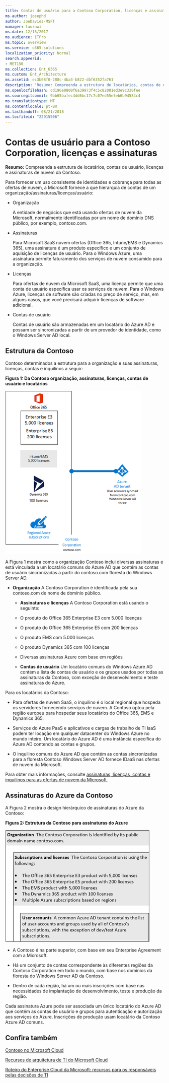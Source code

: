 ```yaml
---
title: Contas de usuário para a Contoso Corporation, licenças e assinaturas
ms.author: josephd
author: JoeDavies-MSFT
manager: laurawi
ms.date: 12/15/2017
ms.audience: ITPro
ms.topic: overview
ms.service: o365-solutions
localization_priority: Normal
search.appverid:
- MET150
ms.collection: Ent_O365
ms.custom: Ent_Architecture
ms.assetid: ec3b08f0-288c-4ba3-b822-dbf6352fa761
description: 'Resumo: Compreenda a estrutura de locatários, contas de usuário, licenças e assinaturas de nuvem da Contoso.'
ms.openlocfilehash: cd196e0800f6a39973f4c5c82001ed3e9c330fee
ms.sourcegitcommit: 9bb65bafec4dd6bc17c7c07ed55e5eb6b94584c4
ms.translationtype: MT
ms.contentlocale: pt-BR
ms.lasthandoff: 08/21/2018
ms.locfileid: "22915506"
---
```

# <a name="subscriptions-licenses-and-user-accounts-for-the-contoso-corporation"></a>Contas de usuário para a Contoso Corporation, licenças e assinaturas

 **Resumo:** Compreenda a estrutura de locatários, contas de usuário, licenças e assinaturas de nuvem da Contoso.
  
Para fornecer um uso consistente de identidades e cobrança para todas as ofertas de nuvem, a Microsoft fornece a que hierarquia de contas de um organização/assinaturas/licenças/usuário:
  
- Organização
    
    A entidade de negócios que está usando ofertas de nuvem da Microsoft, normalmente identificadas por um nome de domínio DNS público, por exemplo, contoso.com.
    
- Assinaturas
    
    Para Microsoft SaaS nuvem ofertas (Office 365, Intune/EMS e Dynamics 365), uma assinatura é um produto específico e um conjunto de aquisição de licenças de usuário. Para o Windows Azure, uma assinatura permite faturamento dos serviços de nuvem consumido para a organização.
    
- Licenças
    
    Para ofertas de nuvem da Microsoft SaaS, uma licença permite que uma conta de usuário específica usar os serviços de nuvem. Para o Windows Azure, licenças de software são criadas no preço de serviço, mas, em alguns casos, que você precisará adquirir licenças de software adicional.
    
- Contas de usuário
    
    Contas de usuário são armazenadas em um locatário do Azure AD e possam ser sincronizadas a partir de um provedor de identidade, como o Windows Server AD local.
    
## <a name="contosos-structure"></a>Estrutura da Contoso

Contoso determinados a estrutura para a organização e suas assinaturas, licenças, contas e inquilinos a seguir:
  
**Figura 1: Da Contoso organização, assinaturas, licenças, contas de usuário e locatários**

![Organização, assinaturas, licenças, contas de usuário e locatários da Contoso](media/Contoso-Poster/Subscriptions.png)
  
A Figura 1 mostra como a organização Contoso inclui diversas assinaturas e está vinculada a um locatário comuns do Azure AD que contém as contas de usuário sincronizadas a partir do contoso.com floresta do Windows Server AD.
  
- **Organização** A Contoso Corporation é identificada pela sua contoso.com de nome de domínio público.
    
  - **Assinaturas e licenças** A Contoso Corporation está usando o seguinte:
    
  - O produto do Office 365 Enterprise E3 com 5.000 licenças
    
  - O produto do Office 365 Enterprise E5 com 200 licenças
    
  - O produto EMS com 5.000 licenças
    
  - O produto Dynamics 365 com 100 licenças
    
  - Diversas assinaturas Azure com base em regiões
    
  - **Contas de usuário** Um locatário comuns do Windows Azure AD contém a lista de contas de usuário e os grupos usados por todas as assinaturas da Contoso, com exceção de desenvolvimento e teste assinaturas do Azure.
    
Para os locatários da Contoso:
  
- Para ofertas de nuvem SaaS, o inquilino é o local regional que hospeda os servidores fornecendo serviços de nuvem. A Contoso optou pela região europeu para hospedar seus locatários do Office 365, EMS e Dynamics 365. 
    
- Serviços do Azure PaaS e aplicativos e cargas de trabalho de TI IaaS podem ter locação em qualquer datacenter do Windows Azure no mundo inteiro. Um locatário do Azure AD é uma instância específica do Azure AD contendo as contas e grupos.
    
- O inquilino comuns do Azure AD que contém as contas sincronizadas para a floresta Contoso Windows Server AD fornece IDaaS nas ofertas de nuvem da Microsoft.
    
Para obter mais informações, consulte [assinaturas, licenças, contas e inquilinos para as ofertas de nuvem da Microsoft](subscriptions-licenses-accounts-and-tenants-for-microsoft-cloud-offerings.md).
  
## <a name="contosos-azure-subscriptions"></a>Assinaturas do Azure da Contoso

A Figura 2 mostra o design hierárquico de assinaturas do Azure da Contoso:
  
**Figura 2: Estrutura da Contoso para assinaturas do Azure**

![Estrutura da Contoso para assinaturas do Azure](media/Contoso-Poster/Subscriptions-Nested.png)
  
- A Contoso é na parte superior, com base em seu Enterprise Agreement com a Microsoft.
    
- Há um conjunto de contas correspondente às diferentes regiões da Contoso Corporation em todo o mundo, com base nos domínios da floresta do Windows Server AD da Contoso.
    
- Dentro de cada região, há um ou mais inscrições com base nas necessidades de implantação de desenvolvimento, teste e produção da região.
    
Cada assinatura Azure pode ser associada um único locatário do Azure AD que contém as contas de usuário e grupos para autenticação e autorização aos serviços do Azure. Inscrições de produção usam locatário da Contoso Azure AD comuns.
  
## <a name="see-also"></a>Confira também

[Contoso no Microsoft Cloud](contoso-in-the-microsoft-cloud.md)
  
[Recursos de arquitetura de TI do Microsoft Cloud](microsoft-cloud-it-architecture-resources.md)

[Roteiro do Enterprise Cloud da Microsoft: recursos para os responsáveis pelas decisões de TI](https://sway.com/FJ2xsyWtkJc2taRD)




